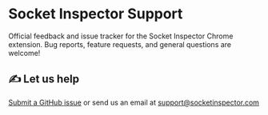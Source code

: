 # Socket Inspector Support
Official feedback and issue tracker for the Socket Inspector Chrome extension. Bug reports, feature requests, and general questions are welcome!

## ✍️ Let us help
[Submit a GitHub issue](https://github.com/Socket-Inspector/Socket-Inspector-Support/issues/new/choose) or send us an email at [support@socketinspector.com](mailto:support@socketinspector.com)
